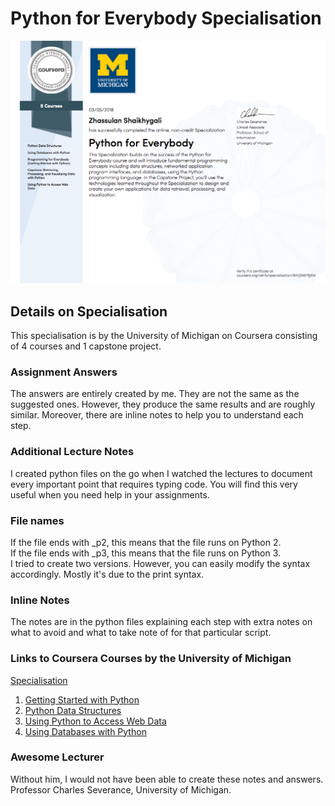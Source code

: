 # Python for Everybody Specialisation


![](Certificate.png)


## Details on Specialisation
This specialisation is by the University of Michigan on Coursera consisting of 4 courses and 1 capstone project.

### Assignment Answers
The answers are entirely created by me. They are not the same as the suggested ones. However, they produce the same results and are roughly similar. Moreover, there are inline notes to help you to understand each step.

### Additional Lecture Notes
I created python files on the go when I watched the lectures to document every important point that requires typing code. You will find this very useful when you need help in your assignments.

### File names
If the file ends with _p2, this means that the file runs on Python 2. <br />
If the file ends with _p3, this means that the file runs on Python 3. <br />
I tried to create two versions. However, you can easily modify the syntax accordingly. Mostly it's due to the print syntax.

### Inline Notes
The notes are in the python files explaining each step with extra notes on what to avoid and what to take note of for that particular script.

### Links to Coursera Courses by the University of Michigan
<a href="https://www.coursera.org/specializations/python">Specialisation</a><br />
1. <a href="https://www.coursera.org/learn/python">Getting Started with Python</a><br />
2. <a href="https://www.coursera.org/learn/python-data">Python Data Structures</a><br />
3. <a href="https://www.coursera.org/learn/python-network-data">Using Python to Access Web Data</a><br />
4. <a href="https://www.coursera.org/learn/python-databases">Using Databases with Python</a>

### Awesome Lecturer
Without him, I would not have been able to create these notes and answers.<br />
Professor Charles Severance, University of Michigan.

